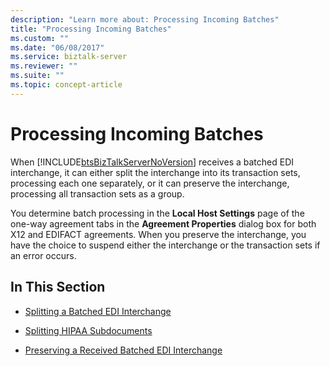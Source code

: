 ```yaml
---
description: "Learn more about: Processing Incoming Batches"
title: "Processing Incoming Batches"
ms.custom: ""
ms.date: "06/08/2017"
ms.service: biztalk-server
ms.reviewer: ""
ms.suite: ""
ms.topic: concept-article
---
```

# Processing Incoming Batches
When [!INCLUDE[btsBizTalkServerNoVersion](../includes/btsbiztalkservernoversion-md.md)] receives a batched EDI interchange, it can either split the interchange into its transaction sets, processing each one separately, or it can preserve the interchange, processing all transaction sets as a group.  
  
 You determine batch processing in the **Local Host Settings** page of the one-way agreement tabs in the **Agreement Properties** dialog box for both X12 and EDIFACT agreements. When you preserve the interchange, you have the choice to suspend either the interchange or the transaction sets if an error occurs.  
  
## In This Section  
  
-   [Splitting a Batched EDI Interchange](../core/splitting-a-batched-edi-interchange.md)  
  
-   [Splitting HIPAA Subdocuments](../core/splitting-hipaa-subdocuments.md)  
  
-   [Preserving a Received Batched EDI Interchange](../core/preserving-a-received-batched-edi-interchange.md)
